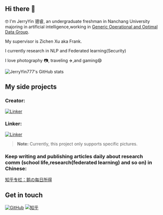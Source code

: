 ## Hi there 👋

🤓 I'm JerryYin 骢睿, an undergraduate freshman in Nanchang University majoring in artificial intelligence,working in [Generic Operational and Optimal Data Group](https://good.ncu.edu.cn/index.html).

My supervisor is Zichen Xu aka Frank.

I currently research in NLP and Federated learning(Security)

I love photography 📷, traveling ✈️,and gaming😄  


![JerryYin777's GitHub stats](https://github-readme-stats.vercel.app/api?username=JerryYin777&show_icons=true&theme=tokyonight)

## My side projects
### Creator:

[![Linker](https://github-readme-stats.vercel.app/api/pin?username=JerryYin777&repo=Creator&theme=radical)](https://github.com/JerryYin777/Creator)

### Linker:

[![Linker](https://github-readme-stats.vercel.app/api/pin?username=JerryYin777&repo=Linker&theme=radical)](https://github.com/JerryYin777/Linker)

> **Note:** Currently, this project only supports specific pictures.

### Keep writing and publishing articles daily about research comm (school life,research(federated learning) and so on) in Chinese:

[知乎专栏：鹅の每日所得](https://www.zhihu.com/column/c_1531067260675940352)


## Get in touch

[![GitHub](https://img.shields.io/badge/GitHub-grey?logo=github)](https://github.com/JerryYin777)
[![知乎](https://img.shields.io/badge/知乎-white?logo=zhihu)](https://www.zhihu.com/people/ycr222)


